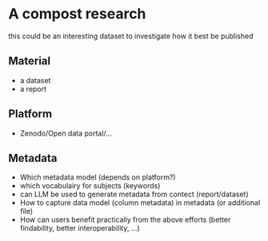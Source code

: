 # A compost research

this could be an interesting dataset to investigate how it best be published

## Material 

- a dataset
- a report

## Platform

- Zenodo/Open data portal/...

## Metadata

- Which metadata model (depends on platform?)
- which vocabulairy for subjects (keywords)
- can LLM be used to generate metadata from contect (report/dataset)
- How to capture data model (column metadata) in metadata (or additional file)
- How can users benefit practically from the above efforts (better findability, better interoperability, ...)
